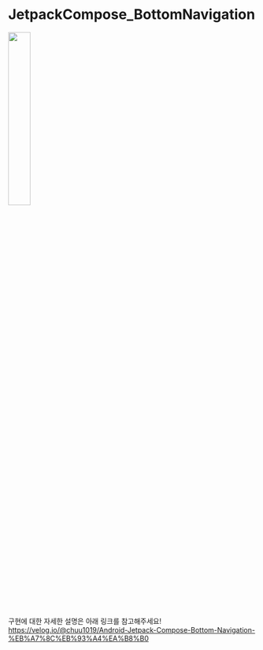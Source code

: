 # JetpackCompose_BottomNavigation

<img src="https://user-images.githubusercontent.com/50831854/177579561-359ff7e7-c747-4024-8ea4-e41d0a734d8e.gif" width="30%" />

구현에 대한 자세한 설명은 아래 링크를 참고해주세요!
</br>
https://velog.io/@chuu1019/Android-Jetpack-Compose-Bottom-Navigation-%EB%A7%8C%EB%93%A4%EA%B8%B0
